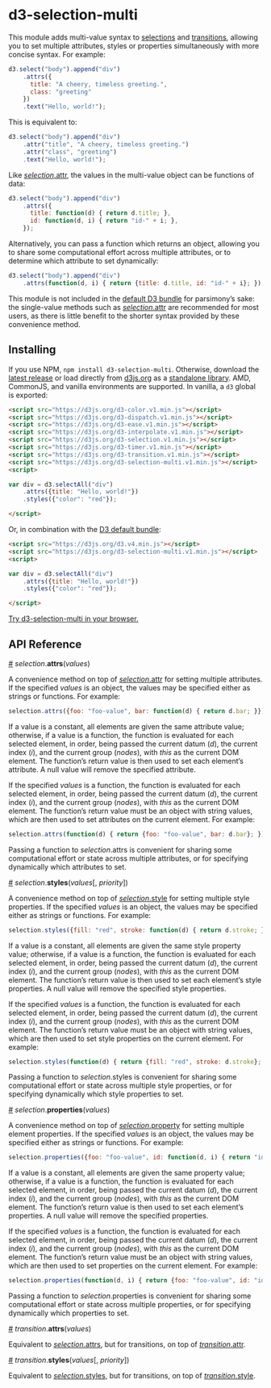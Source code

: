 # d3-selection-multi

This module adds multi-value syntax to [selections](https://github.com/d3/d3-selection) and [transitions](https://github.com/d3/d3-transition), allowing you to set multiple attributes, styles or properties simultaneously with more concise syntax. For example:

```js
d3.select("body").append("div")
    .attrs({
      title: "A cheery, timeless greeting.",
      class: "greeting"
    })
    .text("Hello, world!");
```

This is equivalent to:

```js
d3.select("body").append("div")
    .attr("title", "A cheery, timeless greeting.")
    .attr("class", "greeting")
    .text("Hello, world!");
```

Like [*selection*.attr](https://github.com/d3/d3-selection#selection_attr), the values in the multi-value object can be functions of data:

```js
d3.select("body").append("div")
    .attrs({
      title: function(d) { return d.title; },
      id: function(d, i) { return "id-" + i; },
    });
```

Alternatively, you can pass a function which returns an object, allowing you to share some computational effort across multiple attributes, or to determine which attribute to set dynamically:

```js
d3.select("body").append("div")
    .attrs(function(d, i) { return {title: d.title, id: "id-" + i}; });
```

This module is not included in the [default D3 bundle](https://github.com/d3/d3) for parsimony’s sake: the single-value methods such as [*selection*.attr](https://github.com/d3/d3-selection#selection_attr) are recommended for most users, as there is little benefit to the shorter syntax provided by these convenience method.

## Installing

If you use NPM, `npm install d3-selection-multi`. Otherwise, download the [latest release](https://github.com/d3/d3-selection-multi/releases/latest) or load directly from [d3js.org](https://d3js.org) as a [standalone library](https://d3js.org/d3-selection-multi.v1.min.js). AMD, CommonJS, and vanilla environments are supported. In vanilla, a `d3` global is exported:

```html
<script src="https://d3js.org/d3-color.v1.min.js"></script>
<script src="https://d3js.org/d3-dispatch.v1.min.js"></script>
<script src="https://d3js.org/d3-ease.v1.min.js"></script>
<script src="https://d3js.org/d3-interpolate.v1.min.js"></script>
<script src="https://d3js.org/d3-selection.v1.min.js"></script>
<script src="https://d3js.org/d3-timer.v1.min.js"></script>
<script src="https://d3js.org/d3-transition.v1.min.js"></script>
<script src="https://d3js.org/d3-selection-multi.v1.min.js"></script>
<script>

var div = d3.selectAll("div")
    .attrs({title: "Hello, world!"})
    .styles({"color": "red"});

</script>
```

Or, in combination with the [D3 default bundle](https://github.com/d3/d3):

```html
<script src="https://d3js.org/d3.v4.min.js"></script>
<script src="https://d3js.org/d3-selection-multi.v1.min.js"></script>
<script>

var div = d3.selectAll("div")
    .attrs({title: "Hello, world!"})
    .styles({"color": "red"});

</script>
```

[Try d3-selection-multi in your browser.](https://tonicdev.com/npm/d3-selection-multi)

## API Reference

<a name="selection_attrs" href="#selection_attrs">#</a> <i>selection</i>.<b>attrs</b>(<i>values</i>)

A convenience method on top of [*selection*.attr](https://github.com/d3/d3-selection#selection_attr) for setting multiple attributes. If the specified *values* is an object, the values may be specified either as strings or functions. For example:

```js
selection.attrs({foo: "foo-value", bar: function(d) { return d.bar; }});
```

If a value is a constant, all elements are given the same attribute value; otherwise, if a value is a function, the function is evaluated for each selected element, in order, being passed the current datum (*d*), the current index (*i*), and the current group (*nodes*), with *this* as the current DOM element. The function’s return value is then used to set each element’s attribute. A null value will remove the specified attribute.

If the specified *values* is a function, the function is evaluated for each selected element, in order, being passed the current datum (*d*), the current index (*i*), and the current group (*nodes*), with *this* as the current DOM element. The function’s return value must be an object with string values, which are then used to set attributes on the current element. For example:

```js
selection.attrs(function(d) { return {foo: "foo-value", bar: d.bar}; });
```

Passing a function to *selection*.attrs is convenient for sharing some computational effort or state across multiple attributes, or for specifying dynamically which attributes to set.

<a name="selection_styles" href="#selection_styles">#</a> <i>selection</i>.<b>styles</b>(<i>values</i>[, <i>priority</i>])

A convenience method on top of [*selection*.style](https://github.com/d3/d3-selection#selection_style) for setting multiple style properties. If the specified *values* is an object, the values may be specified either as strings or functions. For example:

```js
selection.styles({fill: "red", stroke: function(d) { return d.stroke; }});
```

If a value is a constant, all elements are given the same style property value; otherwise, if a value is a function, the function is evaluated for each selected element, in order, being passed the current datum (*d*), the current index (*i*), and the current group (*nodes*), with *this* as the current DOM element. The function’s return value is then used to set each element’s style properties. A null value will remove the specified style properties.

If the specified *values* is a function, the function is evaluated for each selected element, in order, being passed the current datum (*d*), the current index (*i*), and the current group (*nodes*), with *this* as the current DOM element. The function’s return value must be an object with string values, which are then used to set style properties on the current element. For example:

```js
selection.styles(function(d) { return {fill: "red", stroke: d.stroke}; });
```

Passing a function to *selection*.styles is convenient for sharing some computational effort or state across multiple style properties, or for specifying dynamically which style properties to set.

<a name="selection_properties" href="#selection_properties">#</a> <i>selection</i>.<b>properties</b>(<i>values</i>)

A convenience method on top of [*selection*.property](https://github.com/d3/d3-selection#selection_property) for setting multiple element properties. If the specified *values* is an object, the values may be specified either as strings or functions. For example:

```js
selection.properties({foo: "foo-value", id: function(d, i) { return "id-" + i; }});
```

If a value is a constant, all elements are given the same property value; otherwise, if a value is a function, the function is evaluated for each selected element, in order, being passed the current datum (*d*), the current index (*i*), and the current group (*nodes*), with *this* as the current DOM element. The function’s return value is then used to set each element’s properties. A null value will remove the specified properties.

If the specified *values* is a function, the function is evaluated for each selected element, in order, being passed the current datum (*d*), the current index (*i*), and the current group (*nodes*), with *this* as the current DOM element. The function’s return value must be an object with string values, which are then used to set properties on the current element. For example:

```js
selection.properties(function(d, i) { return {foo: "foo-value", id: "id-" + i}; });
```

Passing a function to *selection*.properties is convenient for sharing some computational effort or state across multiple properties, or for specifying dynamically which properties to set.

<a name="transition_attrs" href="#transition_attrs">#</a> <i>transition</i>.<b>attrs</b>(<i>values</i>)

Equivalent to [*selection*.attrs](#selection_attrs), but for transitions, on top of [*transition*.attr](https://github.com/d3/d3-transition#transition_attr).

<a name="transition_styles" href="#transition_styles">#</a> <i>transition</i>.<b>styles</b>(<i>values</i>[, <i>priority</i>])

Equivalent to [*selection*.styles](#selection_styles), but for transitions, on top of [*transition*.style](https://github.com/d3/d3-transition#transition_style).

